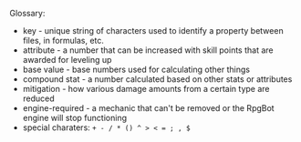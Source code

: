 Glossary:
* key - unique string of characters used to identify a property between files, in formulas, etc.
* attribute - a number that can be increased with skill points that are awarded for leveling up
* base value - base numbers used for calculating other things
* compound stat - a number calculated based on other stats or attributes
* mitigation - how various damage amounts from a certain type are reduced
* engine-required - a mechanic that can't be removed or the RpgBot engine will stop functioning
* special charaters: `+ - / * () ^ > < = ; , $`